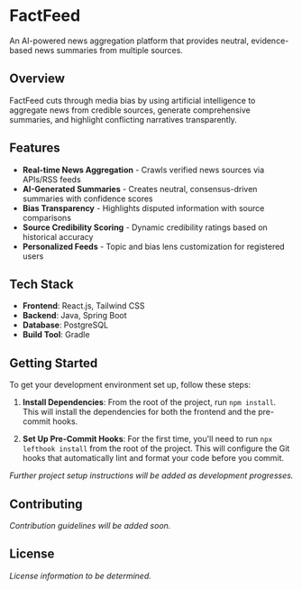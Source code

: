 # FactFeed

An AI-powered news aggregation platform that provides neutral, evidence-based news summaries from multiple sources.

## Overview

FactFeed cuts through media bias by using artificial intelligence to aggregate news from credible sources, generate comprehensive summaries, and highlight conflicting narratives transparently.

## Features

- **Real-time News Aggregation** - Crawls verified news sources via APIs/RSS feeds
- **AI-Generated Summaries** - Creates neutral, consensus-driven summaries with confidence scores
- **Bias Transparency** - Highlights disputed information with source comparisons
- **Source Credibility Scoring** - Dynamic credibility ratings based on historical accuracy
- **Personalized Feeds** - Topic and bias lens customization for registered users

## Tech Stack

- **Frontend**: React.js, Tailwind CSS
- **Backend**: Java, Spring Boot
- **Database**: PostgreSQL
- **Build Tool**: Gradle

## Getting Started

To get your development environment set up, follow these steps:

1.  **Install Dependencies**: From the root of the project, run `npm install`. This will install the dependencies for both the frontend and the pre-commit hooks.

2.  **Set Up Pre-Commit Hooks**: For the first time, you'll need to run `npx lefthook install` from the root of the project. This will configure the Git hooks that automatically lint and format your code before you commit.

*Further project setup instructions will be added as development progresses.*

## Contributing

*Contribution guidelines will be added soon.*

## License

*License information to be determined.*